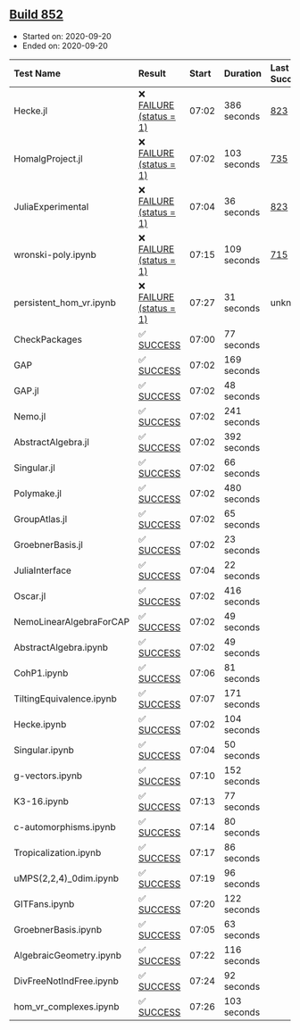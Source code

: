 ## [Build 852](https://oscarci.mathematik.uni-kl.de/job/oscar-stable/852/)

* Started on: 2020-09-20
* Ended on: 2020-09-20

| Test Name    | Result | Start | Duration | Last Success | First Failure |
|:-------------|:-------|:------|:---------|:-------------|:--------------|
| Hecke.jl | ❌ [FAILURE (status = 1)](https://oscarci.mathematik.uni-kl.de/job/oscar-stable/852/artifact/logs/build-852/Hecke.jl.log) | 07:02 | 386 seconds | [823](https://oscarci.mathematik.uni-kl.de/job/oscar-stable/823/) | [824](https://oscarci.mathematik.uni-kl.de/job/oscar-stable/824/) |
| HomalgProject.jl | ❌ [FAILURE (status = 1)](https://oscarci.mathematik.uni-kl.de/job/oscar-stable/852/artifact/logs/build-852/HomalgProject.jl.log) | 07:02 | 103 seconds | [735](https://oscarci.mathematik.uni-kl.de/job/oscar-stable/735/) | [736](https://oscarci.mathematik.uni-kl.de/job/oscar-stable/736/) |
| JuliaExperimental | ❌ [FAILURE (status = 1)](https://oscarci.mathematik.uni-kl.de/job/oscar-stable/852/artifact/logs/build-852/JuliaExperimental.log) | 07:04 | 36 seconds | [823](https://oscarci.mathematik.uni-kl.de/job/oscar-stable/823/) | [824](https://oscarci.mathematik.uni-kl.de/job/oscar-stable/824/) |
| wronski-poly.ipynb | ❌ [FAILURE (status = 1)](https://oscarci.mathematik.uni-kl.de/job/oscar-stable/852/artifact/logs/build-852/wronski-poly.ipynb.log) | 07:15 | 109 seconds | [715](https://oscarci.mathematik.uni-kl.de/job/oscar-stable/715/) | [716](https://oscarci.mathematik.uni-kl.de/job/oscar-stable/716/) |
| persistent_hom_vr.ipynb | ❌ [FAILURE (status = 1)](https://oscarci.mathematik.uni-kl.de/job/oscar-stable/852/artifact/logs/build-852/persistent_hom_vr.ipynb.log) | 07:27 | 31 seconds | unknown | unknown |
| CheckPackages | ✅ [SUCCESS](https://oscarci.mathematik.uni-kl.de/job/oscar-stable/852/artifact/logs/build-852/CheckPackages.log) | 07:00 | 77 seconds |  |  |
| GAP | ✅ [SUCCESS](https://oscarci.mathematik.uni-kl.de/job/oscar-stable/852/artifact/logs/build-852/GAP.log) | 07:02 | 169 seconds |  |  |
| GAP.jl | ✅ [SUCCESS](https://oscarci.mathematik.uni-kl.de/job/oscar-stable/852/artifact/logs/build-852/GAP.jl.log) | 07:02 | 48 seconds |  |  |
| Nemo.jl | ✅ [SUCCESS](https://oscarci.mathematik.uni-kl.de/job/oscar-stable/852/artifact/logs/build-852/Nemo.jl.log) | 07:02 | 241 seconds |  |  |
| AbstractAlgebra.jl | ✅ [SUCCESS](https://oscarci.mathematik.uni-kl.de/job/oscar-stable/852/artifact/logs/build-852/AbstractAlgebra.jl.log) | 07:02 | 392 seconds |  |  |
| Singular.jl | ✅ [SUCCESS](https://oscarci.mathematik.uni-kl.de/job/oscar-stable/852/artifact/logs/build-852/Singular.jl.log) | 07:02 | 66 seconds |  |  |
| Polymake.jl | ✅ [SUCCESS](https://oscarci.mathematik.uni-kl.de/job/oscar-stable/852/artifact/logs/build-852/Polymake.jl.log) | 07:02 | 480 seconds |  |  |
| GroupAtlas.jl | ✅ [SUCCESS](https://oscarci.mathematik.uni-kl.de/job/oscar-stable/852/artifact/logs/build-852/GroupAtlas.jl.log) | 07:02 | 65 seconds |  |  |
| GroebnerBasis.jl | ✅ [SUCCESS](https://oscarci.mathematik.uni-kl.de/job/oscar-stable/852/artifact/logs/build-852/GroebnerBasis.jl.log) | 07:02 | 23 seconds |  |  |
| JuliaInterface | ✅ [SUCCESS](https://oscarci.mathematik.uni-kl.de/job/oscar-stable/852/artifact/logs/build-852/JuliaInterface.log) | 07:04 | 22 seconds |  |  |
| Oscar.jl | ✅ [SUCCESS](https://oscarci.mathematik.uni-kl.de/job/oscar-stable/852/artifact/logs/build-852/Oscar.jl.log) | 07:02 | 416 seconds |  |  |
| NemoLinearAlgebraForCAP | ✅ [SUCCESS](https://oscarci.mathematik.uni-kl.de/job/oscar-stable/852/artifact/logs/build-852/NemoLinearAlgebraForCAP.log) | 07:02 | 49 seconds |  |  |
| AbstractAlgebra.ipynb | ✅ [SUCCESS](https://oscarci.mathematik.uni-kl.de/job/oscar-stable/852/artifact/logs/build-852/AbstractAlgebra.ipynb.log) | 07:02 | 49 seconds |  |  |
| CohP1.ipynb | ✅ [SUCCESS](https://oscarci.mathematik.uni-kl.de/job/oscar-stable/852/artifact/logs/build-852/CohP1.ipynb.log) | 07:06 | 81 seconds |  |  |
| TiltingEquivalence.ipynb | ✅ [SUCCESS](https://oscarci.mathematik.uni-kl.de/job/oscar-stable/852/artifact/logs/build-852/TiltingEquivalence.ipynb.log) | 07:07 | 171 seconds |  |  |
| Hecke.ipynb | ✅ [SUCCESS](https://oscarci.mathematik.uni-kl.de/job/oscar-stable/852/artifact/logs/build-852/Hecke.ipynb.log) | 07:02 | 104 seconds |  |  |
| Singular.ipynb | ✅ [SUCCESS](https://oscarci.mathematik.uni-kl.de/job/oscar-stable/852/artifact/logs/build-852/Singular.ipynb.log) | 07:04 | 50 seconds |  |  |
| g-vectors.ipynb | ✅ [SUCCESS](https://oscarci.mathematik.uni-kl.de/job/oscar-stable/852/artifact/logs/build-852/g-vectors.ipynb.log) | 07:10 | 152 seconds |  |  |
| K3-16.ipynb | ✅ [SUCCESS](https://oscarci.mathematik.uni-kl.de/job/oscar-stable/852/artifact/logs/build-852/K3-16.ipynb.log) | 07:13 | 77 seconds |  |  |
| c-automorphisms.ipynb | ✅ [SUCCESS](https://oscarci.mathematik.uni-kl.de/job/oscar-stable/852/artifact/logs/build-852/c-automorphisms.ipynb.log) | 07:14 | 80 seconds |  |  |
| Tropicalization.ipynb | ✅ [SUCCESS](https://oscarci.mathematik.uni-kl.de/job/oscar-stable/852/artifact/logs/build-852/Tropicalization.ipynb.log) | 07:17 | 86 seconds |  |  |
| uMPS(2,2,4)_0dim.ipynb | ✅ [SUCCESS](https://oscarci.mathematik.uni-kl.de/job/oscar-stable/852/artifact/logs/build-852/uMPS-2-2-4-_0dim.ipynb.log) | 07:19 | 96 seconds |  |  |
| GITFans.ipynb | ✅ [SUCCESS](https://oscarci.mathematik.uni-kl.de/job/oscar-stable/852/artifact/logs/build-852/GITFans.ipynb.log) | 07:20 | 122 seconds |  |  |
| GroebnerBasis.ipynb | ✅ [SUCCESS](https://oscarci.mathematik.uni-kl.de/job/oscar-stable/852/artifact/logs/build-852/GroebnerBasis.ipynb.log) | 07:05 | 63 seconds |  |  |
| AlgebraicGeometry.ipynb | ✅ [SUCCESS](https://oscarci.mathematik.uni-kl.de/job/oscar-stable/852/artifact/logs/build-852/AlgebraicGeometry.ipynb.log) | 07:22 | 116 seconds |  |  |
| DivFreeNotIndFree.ipynb | ✅ [SUCCESS](https://oscarci.mathematik.uni-kl.de/job/oscar-stable/852/artifact/logs/build-852/DivFreeNotIndFree.ipynb.log) | 07:24 | 92 seconds |  |  |
| hom_vr_complexes.ipynb | ✅ [SUCCESS](https://oscarci.mathematik.uni-kl.de/job/oscar-stable/852/artifact/logs/build-852/hom_vr_complexes.ipynb.log) | 07:26 | 103 seconds |  |  |
